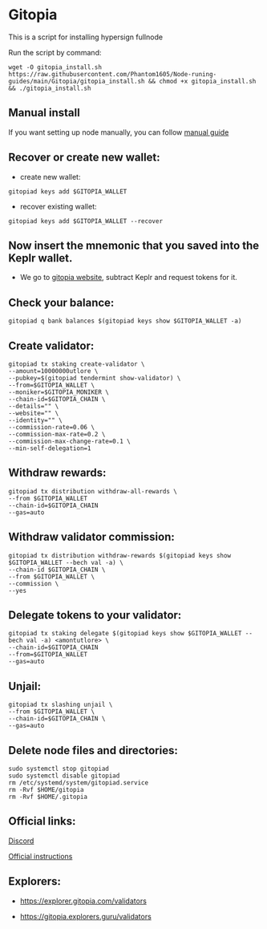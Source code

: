 # Gitopia
This is a script for installing hypersign fullnode

Run the script by command:
```
wget -O gitopia_install.sh https://raw.githubusercontent.com/Phantom1605/Node-runing-guides/main/Gitopia/gitopia_install.sh && chmod +x gitopia_install.sh && ./gitopia_install.sh
```
## Manual install
If you want setting up node manually, you can follow [manual guide](https://github.com/Phantom1605/Node-runing-guides/blob/main/Gitopia/Gitopia-Testnet.md)

## Recover or create new wallet:
* create new wallet:
```
gitopiad keys add $GITOPIA_WALLET
```
* recover existing wallet:
```
gitopiad keys add $GITOPIA_WALLET --recover
```
## Now insert the mnemonic that you saved into the Keplr wallet.
* We go to [gitopia website](https://gitopia.com/home), subtract Keplr and request tokens for it.

## Check your balance:
```
gitopiad q bank balances $(gitopiad keys show $GITOPIA_WALLET -a)
```
## Create validator:
```
gitopiad tx staking create-validator \
--amount=10000000utlore \
--pubkey=$(gitopiad tendermint show-validator) \
--from=$GITOPIA_WALLET \
--moniker=$GITOPIA_MONIKER \
--chain-id=$GITOPIA_CHAIN \
--details="" \
--website="" \
--identity="" \
--commission-rate=0.06 \
--commission-max-rate=0.2 \
--commission-max-change-rate=0.1 \
--min-self-delegation=1
```
## Withdraw rewards:
```
gitopiad tx distribution withdraw-all-rewards \
--from $GITOPIA_WALLET
--chain-id=$GITOPIA_CHAIN
--gas=auto
```
## Withdraw validator commission:
```
gitopiad tx distribution withdraw-rewards $(gitopiad keys show $GITOPIA_WALLET --bech val -a) \
--chain-id $GITOPIA_CHAIN \
--from $GITOPIA_WALLET \
--commission \
--yes
```
## Delegate tokens to your validator:
```
gitopiad tx staking delegate $(gitopiad keys show $GITOPIA_WALLET --bech val -a) <amontutlore> \
--chain-id=$GITOPIA_CHAIN
--from=$GITOPIA_WALLET
--gas=auto
```
## Unjail:
```
gitopiad tx slashing unjail \
--from $GITOPIA_WALLET \
--chain-id=$GITOPIA_CHAIN \
--gas=auto
```
## Delete node files and directories:
```
sudo systemctl stop gitopiad
sudo systemctl disable gitopiad
rm /etc/systemd/system/gitopiad.service
rm -Rvf $HOME/gitopia
rm -Rvf $HOME/.gitopia
```
## Official links:

[Discord](https://discord.gg/JyfJN477)

[Official instructions](https://docs.gitopia.com/validator-overview)

## Explorers:

- https://explorer.gitopia.com/validators

- https://gitopia.explorers.guru/validators
